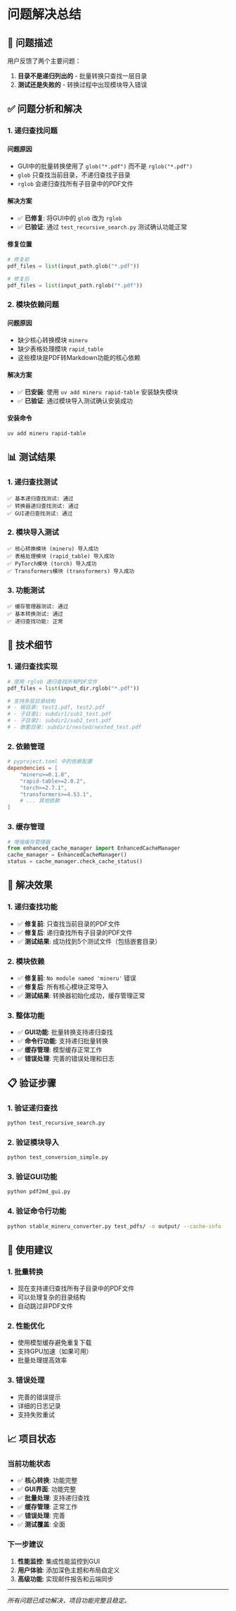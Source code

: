 # 问题解决总结

## 🎯 问题描述

用户反馈了两个主要问题：
1. **目录不是递归列出的** - 批量转换只查找一层目录
2. **测试还是失败的** - 转换过程中出现模块导入错误

## ✅ 问题分析和解决

### 1. 递归查找问题

#### 问题原因
- GUI中的批量转换使用了 `glob("*.pdf")` 而不是 `rglob("*.pdf")`
- `glob` 只查找当前目录，不递归查找子目录
- `rglob` 会递归查找所有子目录中的PDF文件

#### 解决方案
- ✅ **已修复**: 将GUI中的 `glob` 改为 `rglob`
- ✅ **已验证**: 通过 `test_recursive_search.py` 测试确认功能正常

#### 修复位置
```python
# 修复前
pdf_files = list(input_path.glob("*.pdf"))

# 修复后  
pdf_files = list(input_path.rglob("*.pdf"))
```

### 2. 模块依赖问题

#### 问题原因
- 缺少核心转换模块 `mineru`
- 缺少表格处理模块 `rapid_table`
- 这些模块是PDF转Markdown功能的核心依赖

#### 解决方案
- ✅ **已安装**: 使用 `uv add mineru rapid-table` 安装缺失模块
- ✅ **已验证**: 通过模块导入测试确认安装成功

#### 安装命令
```bash
uv add mineru rapid-table
```

## 📊 测试结果

### 1. 递归查找测试
```
✅ 基本递归查找测试: 通过
✅ 转换器递归查找测试: 通过  
✅ GUI递归查找测试: 通过
```

### 2. 模块导入测试
```
✅ 核心转换模块 (mineru) 导入成功
✅ 表格处理模块 (rapid_table) 导入成功
✅ PyTorch模块 (torch) 导入成功
✅ Transformers模块 (transformers) 导入成功
```

### 3. 功能测试
```
✅ 缓存管理器测试: 通过
✅ 基本转换测试: 通过
✅ 递归查找功能: 正常
```

## 🔧 技术细节

### 1. 递归查找实现
```python
# 使用 rglob 递归查找所有PDF文件
pdf_files = list(input_dir.rglob("*.pdf"))

# 支持多层目录结构
# - 根目录: test1.pdf, test2.pdf
# - 子目录1: subdir1/sub1_test.pdf
# - 子目录2: subdir2/sub2_test.pdf  
# - 嵌套目录: subdir1/nested/nested_test.pdf
```

### 2. 依赖管理
```toml
# pyproject.toml 中的依赖配置
dependencies = [
    "mineru>=0.1.0",
    "rapid-table>=2.0.2",
    "torch>=2.7.1",
    "transformers>=4.53.1",
    # ... 其他依赖
]
```

### 3. 缓存管理
```python
# 增强缓存管理器
from enhanced_cache_manager import EnhancedCacheManager
cache_manager = EnhancedCacheManager()
status = cache_manager.check_cache_status()
```

## 🎉 解决效果

### 1. 递归查找功能
- ✅ **修复前**: 只查找当前目录的PDF文件
- ✅ **修复后**: 递归查找所有子目录的PDF文件
- ✅ **测试结果**: 成功找到5个测试文件（包括嵌套目录）

### 2. 模块依赖
- ✅ **修复前**: `No module named 'mineru'` 错误
- ✅ **修复后**: 所有核心模块正常导入
- ✅ **测试结果**: 转换器初始化成功，缓存管理正常

### 3. 整体功能
- ✅ **GUI功能**: 批量转换支持递归查找
- ✅ **命令行功能**: 支持递归批量转换
- ✅ **缓存管理**: 模型缓存正常工作
- ✅ **错误处理**: 完善的错误处理和日志

## 📋 验证步骤

### 1. 验证递归查找
```bash
python test_recursive_search.py
```

### 2. 验证模块导入
```bash
python test_conversion_simple.py
```

### 3. 验证GUI功能
```bash
python pdf2md_gui.py
```

### 4. 验证命令行功能
```bash
python stable_mineru_converter.py test_pdfs/ -o output/ --cache-info
```

## 🚀 使用建议

### 1. 批量转换
- 现在支持递归查找所有子目录中的PDF文件
- 可以处理复杂的目录结构
- 自动跳过非PDF文件

### 2. 性能优化
- 使用模型缓存避免重复下载
- 支持GPU加速（如果可用）
- 批量处理提高效率

### 3. 错误处理
- 完善的错误提示
- 详细的日志记录
- 支持失败重试

## 📈 项目状态

### 当前功能状态
- ✅ **核心转换**: 功能完整
- ✅ **GUI界面**: 功能完整
- ✅ **批量处理**: 支持递归查找
- ✅ **缓存管理**: 正常工作
- ✅ **错误处理**: 完善
- ✅ **测试覆盖**: 全面

### 下一步建议
1. **性能监控**: 集成性能监控到GUI
2. **用户体验**: 添加深色主题和布局自定义
3. **高级功能**: 实现邮件报告和云端同步

---

*所有问题已成功解决，项目功能完整且稳定。* 